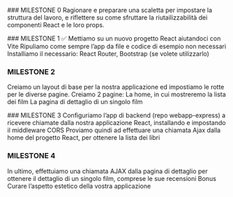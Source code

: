 ### MILESTONE 0
Ragionare e preparare una scaletta per impostare la struttura del lavoro, e riflettere su come sfruttare la riutailizzabilità dei componenti React e le loro props.

### MILESTONE 1 ✅
Mettiamo su un nuovo progetto React aiutandoci con Vite
Ripuliamo come sempre l’app da file e codice di esempio non necessari
Installiamo il necessario: React Router, Bootstrap (se volete utilizzarlo)

### MILESTONE 2
Creiamo un layout di base per la nostra applicazione ed impostiamo le rotte per le diverse pagine.
Creiamo 2 pagine:
La home, in cui mostreremo la lista dei film
La pagina di dettaglio di un singolo film

### MILESTONE 3
Configuriamo l’app di backend (repo webapp-express) a ricevere chiamate dalla nostra applicazione React, installando e impostando il middleware CORS
Proviamo quindi ad effettuare una chiamata Ajax dalla home del progetto React, per ottenere la lista dei libri

### MILESTONE 4
In ultimo, effettuiamo una chiamata AJAX dalla pagina di dettaglio per ottenere il dettaglio di un singolo film, comprese le sue recensioni
Bonus
Curare l’aspetto estetico della vostra applicazione